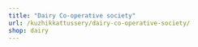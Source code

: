 ```yaml
---
title: "Dairy Co-operative society"
url: /kuzhikkattussery/dairy-co-operative-society/
shop: dairy
---
```

